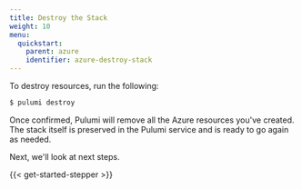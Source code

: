 ```yaml
---
title: Destroy the Stack
weight: 10
menu:
  quickstart:
    parent: azure
    identifier: azure-destroy-stack
---
```


To destroy resources, run the following:

```bash
$ pulumi destroy
```

Once confirmed, Pulumi will remove all the Azure resources you've created. The stack itself is preserved in the Pulumi service and is ready to go again as needed.

Next, we'll look at next steps.

{{< get-started-stepper >}}

